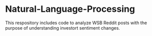 # Natural-Language-Processing
 This respository includes code to analyze WSB Reddit posts with the purpose of understanding investort sentiment changes.
